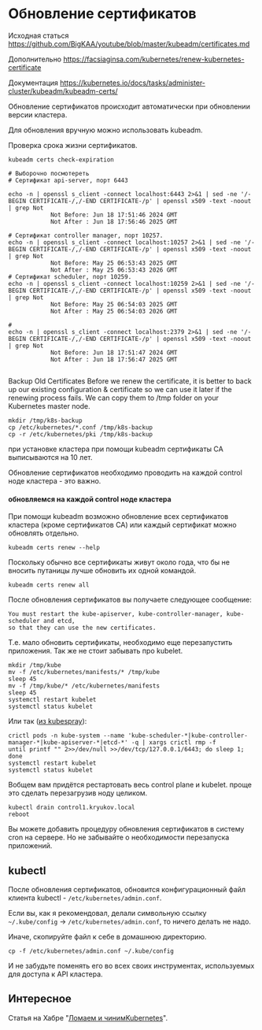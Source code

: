 # Обновление сертификатов  
Исходная статься  https://github.com/BigKAA/youtube/blob/master/kubeadm/certificates.md

Дополнительно     https://facsiaginsa.com/kubernetes/renew-kubernetes-certificate

Документация      https://kubernetes.io/docs/tasks/administer-cluster/kubeadm/kubeadm-certs/

Обновление сертификатов происходит автоматически при обновлении версии кластера.

Для обновления вручную можно использовать kubeadm.

Проверка срока жизни сертификатов. 

```shell
kubeadm certs check-expiration

# Выборочно посмотереть
# Сертификат api-server, порт 6443

echo -n | openssl s_client -connect localhost:6443 2>&1 | sed -ne '/-BEGIN CERTIFICATE-/,/-END CERTIFICATE-/p' | openssl x509 -text -noout | grep Not
            Not Before: Jun 18 17:51:46 2024 GMT
            Not After : Jun 18 17:56:46 2025 GMT

# Сертификат controller manager, порт 10257.
echo -n | openssl s_client -connect localhost:10257 2>&1 | sed -ne '/-BEGIN CERTIFICATE-/,/-END CERTIFICATE-/p' | openssl x509 -text -noout | grep Not
            Not Before: May 25 06:53:43 2025 GMT
            Not After : May 25 06:53:43 2026 GMT
# Сертификат scheduler, порт 10259.			
echo -n | openssl s_client -connect localhost:10259 2>&1 | sed -ne '/-BEGIN CERTIFICATE-/,/-END CERTIFICATE-/p' | openssl x509 -text -noout | grep Not
            Not Before: May 25 06:54:03 2025 GMT
            Not After : May 25 06:54:03 2026 GMT
			
#			
echo -n | openssl s_client -connect localhost:2379 2>&1 | sed -ne '/-BEGIN CERTIFICATE-/,/-END CERTIFICATE-/p' | openssl x509 -text -noout | grep Not
            Not Before: Jun 18 17:51:47 2024 GMT
            Not After : Jun 18 17:56:47 2025 GMT


```

Backup Old Certificates
Before we renew the certificate, it is better to back up our existing configuration & certificate so we can use it later if the renewing process fails.
We can copy them to /tmp folder on your Kubernetes master node.

```shell
mkdir /tmp/k8s-backup
cp /etc/kubernetes/*.conf /tmp/k8s-backup
cp -r /etc/kubernetes/pki /tmp/k8s-backup
```

при установке кластера при помощи kubeadm сертификаты CA выписываются на 10 лет.

Обновление сертификатов необходимо проводить на каждой control ноде кластера - это важно. 
#### обновляемся на каждой control ноде кластера
При помощи kubeadm возможно обновление всех сертификатов кластера (кроме сертификатов CA) или каждый сертификат можно 
обновлять отдельно.

```shell
kubeadm certs renew --help
```

Поскольку обычно все сертификаты живут около года, что бы не вносить путаницы лучше обновить их одной командой.

```shell
kubeadm certs renew all
```

После обновления сертификатов вы получаете следующее сообщение:

```
You must restart the kube-apiserver, kube-controller-manager, kube-scheduler and etcd, 
so that they can use the new certificates.
```

Т.е. мало обновить сертификаты, необходимо еще перезапустить приложения. Так же не стоит забывать про kubelet.

```shell
mkdir /tmp/kube
mv -f /etc/kubernetes/manifests/* /tmp/kube
sleep 45
mv -f /tmp/kube/* /etc/kubernetes/manifests
sleep 45
systemctl restart kubelet
systemctl status kubelet
```

Или так ([из kubespray](https://github.com/kubernetes-sigs/kubespray/blob/master/roles/kubernetes/control-plane/templates/k8s-certs-renew.sh.j2)):

```shell
crictl pods -n kube-system --name 'kube-scheduler-*|kube-controller-manager-*|kube-apiserver-*|etcd-*' -q | xargs crictl rmp -f
until printf "" 2>>/dev/null >>/dev/tcp/127.0.0.1/6443; do sleep 1; done
systemctl restart kubelet
systemctl status kubelet
```

Вобщем вам придётся рестартовать весь control plane и kubelet. 
проще это сделать перезагрузив ноду целиком.

```shell
kubectl drain control1.kryukov.local
reboot
```

Вы можете добавить процедуру обновления сертификатов в систему cron на 
сервере. Но не забывайте о необходимости перезапуска приложений.

## kubectl

После обновления сертификатов, обновится конфигурационный файл клиента kubectl - `/etc/kubernetes/admin.conf`.

Если вы, как я рекомендовал, делали символьную ссылку `~/.kube/config` -> `/etc/kubernetes/admin.conf`, то
ничего делать не надо.

Иначе, скопируйте файл к себе в домашнюю директорию.

```shell
cp -f /etc/kubernetes/admin.conf ~/.kube/config
```

И не забудьте поменять его во всех своих инструментах, используемых для доступа к API кластера.

## Интересное

Статья на Хабре "[Ломаем и чинимKubernetes](https://habr.com/ru/post/541118/)".